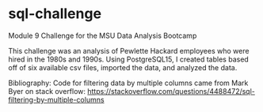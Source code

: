 # sql-challenge
Module 9 Challenge for the MSU Data Analysis Bootcamp

This challenge was an analysis of Pewlette Hackard employees who were hired in the 1980s and 1990s. Using PostgreSQL15, I created tables based off of six available csv files, imported the data, and analyzed the data.



Bibliography:
Code for filtering data by multiple columns came from Mark Byer on stack overflow:
https://stackoverflow.com/questions/4488472/sql-filtering-by-multiple-columns


